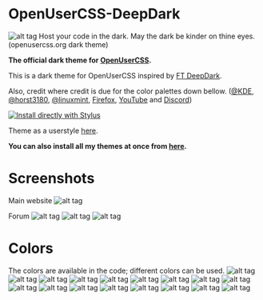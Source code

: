 # OpenUserCSS-DeepDark
![alt tag](https://raw.githubusercontent.com/RaitaroH/OpenUserCSS-DeepDark/master/Images/OpenUserCSS%20-%20DeepDark.png)
Host your code in the dark. May the dark be kinder on thine eyes. (openusercss.org dark theme) 

**The official dark theme for [OpenUserCSS](https://openusercss.org).**

This is a dark theme for OpenUserCSS inspired by [FT DeepDark](https://addons.mozilla.org/en-US/firefox/addon/ft-deepdark/?src=search). 

Also, credit where credit is due for the color palettes down bellow. ([@KDE](https://github.com/KDE), [@horst3180](https://github.com/horst3180), [@linuxmint](https://github.com/linuxmint), [Firefox](https://www.mozilla.org/en-US/firefox/new/), [YouTube](https://www.youtube.com/) and [Discord](https://discordapp.com/))


[![Install directly with Stylus](https://img.shields.io/badge/Install%20directly%20with-Stylus-285959.svg)](https://raw.githubusercontent.com/OpenUserCSS/OpenUserCSS-DeepDark/master/OpenUserCSSDeepDark.user.css)

Theme as a userstyle [here](https://openusercss.org/theme/5a4605de961b8c0b001f2476).

**You can also install all my themes at once from [here](https://github.com/RaitaroH/Import-All-Deepdark).**

# Screenshots
Main website
![alt tag](https://raw.githubusercontent.com/RaitaroH/OpenUserCSS-DeepDark/master/Images/Main.png)

Forum
![alt tag](https://raw.githubusercontent.com/RaitaroH/OpenUserCSS-DeepDark/master/Images/Forum_main.png)
![alt tag](https://raw.githubusercontent.com/RaitaroH/OpenUserCSS-DeepDark/master/Images/Forum_post.png)
![alt tag](https://raw.githubusercontent.com/RaitaroH/OpenUserCSS-DeepDark/master/Images/Forum_search.png)

# Colors 
The colors are available in the code; different colors can be used.
![alt tag](https://raw.githubusercontent.com/RaitaroH/OpenUserCSS-DeepDark/master/Images/ArcDark_Colors.png)
![alt tag](https://raw.githubusercontent.com/RaitaroH/OpenUserCSS-DeepDark/master/Images/BreezeDark_Colors.png)
![alt tag](https://raw.githubusercontent.com/RaitaroH/OpenUserCSS-DeepDark/master/Images/DeepDark_Colors.png)
![alt tag](https://raw.githubusercontent.com/RaitaroH/OpenUserCSS-DeepDark/master/Images/Discord_Colors.png)
![alt tag](https://raw.githubusercontent.com/RaitaroH/OpenUserCSS-DeepDark/master/Images/FirefoxDark_Colors.png)
![alt tag](https://raw.githubusercontent.com/RaitaroH/OpenUserCSS-DeepDark/master/Images/Firefox57_Colors.png)
![alt tag](https://raw.githubusercontent.com/RaitaroH/OpenUserCSS-DeepDark/master/Images/Mint-Y-Dark_Colors.png)
![alt tag](https://raw.githubusercontent.com/RaitaroH/OpenUserCSS-DeepDark/master/Images/VertexDark_Colors.png)
![alt tag](https://raw.githubusercontent.com/RaitaroH/OpenUserCSS-DeepDark/master/Images/Youtube_Colors.png)
![alt tag](https://raw.githubusercontent.com/RaitaroH/OpenUserCSS-DeepDark/master/Images/9anime_Colors.png)
![alt tag](https://raw.githubusercontent.com/RaitaroH/OpenUserCSS-DeepDark/master/Images/JishoDawn_Colors.png)
![alt tag](https://raw.githubusercontent.com/RaitaroH/OpenUserCSS-DeepDark/master/Images/BlackAndWhite_Colors.png)
![alt tag](https://raw.githubusercontent.com/RaitaroH/OpenUserCSS-DeepDark/master/Images/Orange_Colors.png)
![alt tag](https://raw.githubusercontent.com/RaitaroH/OpenUserCSS-DeepDark/master/Images/UbuntuGrey_Colors.png)
![alt tag](https://raw.githubusercontent.com/RaitaroH/OpenUserCSS-DeepDark/master/Images/UbuntuPurple_Colors.png)
![alt tag](https://raw.githubusercontent.com/RaitaroH/OpenUserCSS-DeepDark/master/Images/Yellow1_Colors.png)
![alt tag](https://raw.githubusercontent.com/RaitaroH/OpenUserCSS-DeepDark/master/Images/Yellow2_Colors.png)
